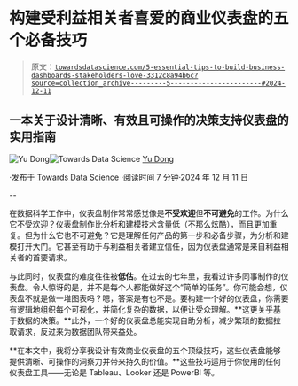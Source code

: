 # 构建受利益相关者喜爱的商业仪表盘的五个必备技巧

> 原文：[`towardsdatascience.com/5-essential-tips-to-build-business-dashboards-stakeholders-love-3312c8a94b6c?source=collection_archive---------5-----------------------#2024-12-11`](https://towardsdatascience.com/5-essential-tips-to-build-business-dashboards-stakeholders-love-3312c8a94b6c?source=collection_archive---------5-----------------------#2024-12-11)

## 一本关于设计清晰、有效且可操作的决策支持仪表盘的实用指南

[](https://ydong029.medium.com/?source=post_page---byline--3312c8a94b6c--------------------------------)![Yu Dong](https://ydong029.medium.com/?source=post_page---byline--3312c8a94b6c--------------------------------)[](https://towardsdatascience.com/?source=post_page---byline--3312c8a94b6c--------------------------------)![Towards Data Science](https://towardsdatascience.com/?source=post_page---byline--3312c8a94b6c--------------------------------) [Yu Dong](https://ydong029.medium.com/?source=post_page---byline--3312c8a94b6c--------------------------------)

·发布于 [Towards Data Science](https://towardsdatascience.com/?source=post_page---byline--3312c8a94b6c--------------------------------) ·阅读时间 7 分钟·2024 年 12 月 11 日

--

在数据科学工作中，仪表盘制作常常感觉像是**不受欢迎**但**不可避免**的工作。为什么它不受欢迎？仪表盘制作比分析和建模技术含量低（不那么炫酷），而且更加重复。但为什么它也不可避免？它是理解任何产品的第一步和必备步骤，为分析和建模打开大门。它甚至有助于与利益相关者建立信任，因为仪表盘通常是来自利益相关者的首要请求。

与此同时，仪表盘的难度往往被**低估**。在过去的七年里，我看过许多同事制作的仪表盘。令人惊讶的是，并不是每个人都能做好这个“简单的任务”。你可能会想，仪表盘不就是做一堆图表吗？嗯，答案是有也不是。要构建一个好的仪表盘，你需要有逻辑地组织每个可视化，并简化复杂的数据，以便让受众理解。**这更关乎基于数据的决策。**此外，一个好的仪表盘总能实现自助分析，减少繁琐的数据拉取请求，反过来为数据团队带来益处。

**在本文中，我将分享我设计有效商业仪表盘的五个顶级技巧，这些仪表盘能够提供清晰、可操作的洞察力并带来持久的价值。**这些技巧适用于你使用的任何仪表盘工具——无论是 Tableau、Looker 还是 PowerBI 等。
